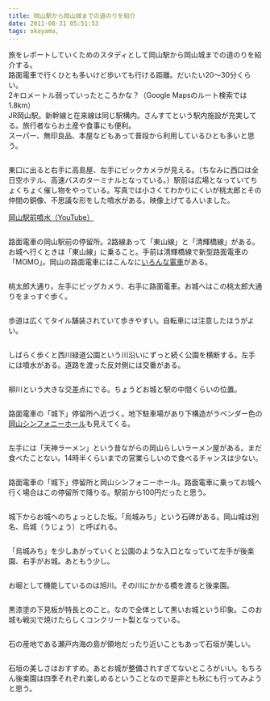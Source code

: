 ```yaml
---
title: 岡山駅から岡山城までの道のりを紹介
date: 2011-08-31 05:51:53
tags: okayama,
---
```

旅をレポートしていくためのスタディとして岡山駅から岡山城までの道のりを紹介する。<br>
路面電車で行くひとも多いけど歩いても行ける距離。だいたい20〜30分くらい。<br>
2キロメートル弱っていったところかな？（Google Mapsのルート検索では1.8km）<br>
JR岡山駅。新幹線と在来線は同じ駅構内。さんすてという駅内施設が充実してる。旅行者ならお土産や食事にも便利。<br>
スーパー、無印良品、本屋などもあって普段から利用しているひとも多いと思う。

<img src="http://farm7.static.flickr.com/6210/6098875422_970da652a4.jpg" alt="" />

東口に出ると右手に高島屋、左手にビックカメラが見える。（ちなみに西口は全日空ホテル、高速バスのターミナルとなっている。）駅前は広場となっていてちょくちょく催し物をやっている。写真では小さくてわかりにくいが桃太郎とその仲間の銅像、不思議な形をした噴水がある。映像上げてる人いました。

<a href="http://www.youtube.com/watch?v=NGJ1Zt0dZ98" title="岡山駅前噴水" target="_blank">岡山駅前噴水（YouTube）</a>

<img src="http://farm7.static.flickr.com/6081/6098338309_a3c388f3df.jpg" alt="" />

路面電車の岡山駅前の停留所。2路線あって「東山線」と「清輝橋線」がある。お城へ行くときは「東山線」に乗ること。手前は清輝橋線で新型路面電車の「MOMO」。岡山の路面電車にはこんなに<a href="http://www.okayama-kido.co.jp/tramway/iroiro.html" title="いろんな電車" target="_blank">いろんな電車</a>がある。

<img src="http://farm7.static.flickr.com/6084/6098887360_92e759fd85.jpg" alt="" />

桃太郎大通り。左手にビッグカメラ、右手に路面電車。お城へはこの桃太郎大通りをまっすぐ歩く。

<img src="http://farm7.static.flickr.com/6182/6098891542_74a6b60dd4.jpg" alt="" />

歩道は広くてタイル舗装されていて歩きやすい。自転車には注意したほうがよい。

<img src="http://farm7.static.flickr.com/6194/6098577835_a44df52f43.jpg" alt="" />

しばらく歩くと西川緑道公園という川沿いにずっと続く公園を横断する。左手には噴水がある。道路を渡った反対側には交番がある。

<img src="http://farm7.static.flickr.com/6068/6098579711_2810ce78e2.jpg" alt="" />

柳川という大きな交差点にでる。ちょうどお城と駅の中間くらいの位置。

<img src="http://farm7.static.flickr.com/6077/6099128914_6a5bf1170d.jpg" alt="" />

路面電車の「城下」停留所へ近づく。地下駐車場があり下構造がラベンダー色の<a href="http://www.okayama-symphonyhall.or.jp/" title="岡山シンフォニーホール" target="_blank">岡山シンフォニーホール</a>も見えてくる。

<img src="http://farm7.static.flickr.com/6197/6098582883_c6372dffe3.jpg" alt="" />

左手には「天神ラーメン」という昔ながらの岡山らしいラーメン屋がある。まだ食べたことない。14時半くらいまでの営業らしいので食べるチャンスは少ない。

<img src="http://farm7.static.flickr.com/6197/6099132258_0e9062e788.jpg" alt="" />

路面電車の「城下」停留所と岡山シンフォニーホール。路面電車に乗ってお城へ行く場合はこの停留所で降りる。駅前から100円だったと思う。

<img src="http://farm7.static.flickr.com/6188/6098588063_648a240720.jpg" alt="" />

城下からお城へのちょっとした坂。「烏城みち」という石碑がある。岡山城は別名、烏城（うじょう）と呼ばれる。

<img src="http://farm7.static.flickr.com/6207/6098592405_177c0b408e.jpg" alt="" />

「烏城みち」を少しあがっていくと公園のような入口となっていて左手が後楽園、右手がお城。あともう少し。

<img src="http://farm7.static.flickr.com/6090/6099141654_4295dbdfb5.jpg" alt="" />

お堀として機能しているのは旭川。その川にかかる橋を渡ると後楽園。

<img src="http://farm7.static.flickr.com/6063/6098595279_2150a582a9.jpg" alt="" />

黒漆塗の下見板が特長とのこと。なので全体として黒いお城という印象。このお城も戦災で焼けたらしくコンクリート製となっている。

<img src="http://farm7.static.flickr.com/6086/6098596621_10d3995863.jpg" alt="" />

石の産地である瀬戸内海の島が領地だったり近いこともあって石垣が美しい。

<img src="http://farm7.static.flickr.com/6201/6098599393_055c432747.jpg" alt="" />

石垣の美しさはおすすめ。あとお城が整備されすぎてないところがいい。もちろん後楽園は四季それぞれ楽しめるということなので是非とも秋にも行ってみようと思う。
